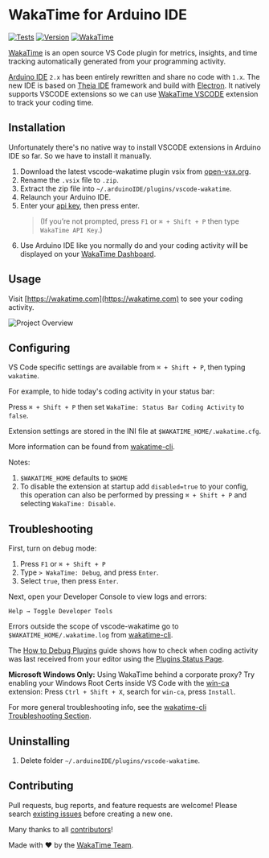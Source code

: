 # WakaTime for Arduino IDE

[![Tests](https://img.shields.io/github/actions/workflow/status/wakatime/vscode-wakatime/on_push.yml?branch=master&label=tests)](https://github.com/wakatime/vscode-wakatime/actions)
[![Version](https://img.shields.io/visual-studio-marketplace/v/WakaTime.vscode-wakatime.png?label=Visual%20Studio%20Marketplace)](https://marketplace.visualstudio.com/items?itemName=WakaTime.vscode-wakatime)
[![WakaTime](https://wakatime.com/badge/github/wakatime/vscode-wakatime.png?branch=master)](https://wakatime.com/badge/github/wakatime/vscode-wakatime)

[WakaTime][wakatime] is an open source VS Code plugin for metrics, insights, and time tracking automatically generated from your programming activity.

[Arduino IDE](https://github.com/arduino/arduino-ide) `2.x` has been entirely rewritten and share no code with `1.x`. The new IDE is based on [Theia IDE](https://theia-ide.org/) framework and build with [Electron](https://www.electronjs.org/). It natively supports VSCODE extensions so we can use [WakaTime VSCODE](https://github.com/wakatime/vscode-wakatime) extension to track your coding time.

## Installation

Unfortunately there's no native way to install VSCODE extensions in Arduino IDE so far. So we have to install it manually.

1. Download the latest vscode-wakatime plugin vsix from [open-vsx.org](https://open-vsx.org/extension/WakaTime/vscode-wakatime).
2. Rename the `.vsix` file to `.zip`.
3. Extract the zip file into `~/.arduinoIDE/plugins/vscode-wakatime`.
4. Relaunch your Arduino IDE.
5. Enter your [api key](https://wakatime.com/api-key), then press enter.
    > (If you’re not prompted, press `F1` or `⌘ + Shift + P` then type `WakaTime API Key`.)
6. Use Arduino IDE like you normally do and your coding activity will be displayed on your [WakaTime Dashboard](https://wakatime.com/).

## Usage

Visit [https://wakatime.com](https://wakatime.com) to see your coding activity.

![Project Overview](https://wakatime.com/static/img/ScreenShots/Screen-Shot-2016-03-21.png)

## Configuring

VS Code specific settings are available from `⌘ + Shift + P`, then typing `wakatime`.

For example, to hide today's coding activity in your status bar:

Press `⌘ + Shift + P` then set `WakaTime: Status Bar Coding Activity` to `false`.

Extension settings are stored in the INI file at `$WAKATIME_HOME/.wakatime.cfg`.

More information can be found from [wakatime-cli][wakatime-cli configs].

Notes:

1. `$WAKATIME_HOME` defaults to `$HOME`
1. To disable the extension at startup add `disabled=true` to your config, this operation can also be performed by pressing `⌘ + Shift + P` and selecting `WakaTime: Disable`.

## Troubleshooting

First, turn on debug mode:

1. Press `F1` or `⌘ + Shift + P`
2. Type `> WakaTime: Debug`, and press `Enter`.
3. Select `true`, then press `Enter`.

Next, open your Developer Console to view logs and errors:

`Help → Toggle Developer Tools`

Errors outside the scope of vscode-wakatime go to `$WAKATIME_HOME/.wakatime.log` from [wakatime-cli][wakatime-cli help].

The [How to Debug Plugins][how to debug] guide shows how to check when coding activity was last received from your editor using the [Plugins Status Page][plugins status page].

**Microsoft Windows Only:** Using WakaTime behind a corporate proxy? Try enabling your Windows Root Certs inside VS Code with the [win-ca][winca] extension:
Press `Ctrl + Shift + X`, search for `win-ca`, press `Install`.

For more general troubleshooting info, see the [wakatime-cli Troubleshooting Section][wakatime-cli help].

## Uninstalling

1. Delete folder `~/.arduinoIDE/plugins/vscode-wakatime`.

## Contributing

Pull requests, bug reports, and feature requests are welcome!
Please search [existing issues][issues] before creating a new one.

Many thanks to all [contributors](AUTHORS)!

Made with :heart: by the [WakaTime Team][about].

[wakatime]: https://wakatime.com/vs-code
[wakatime-cli help]: https://github.com/wakatime/wakatime-cli/blob/develop/TROUBLESHOOTING.md
[wakatime-cli configs]: https://github.com/wakatime/wakatime-cli/blob/develop/USAGE.md
[how to debug]: https://wakatime.com/faq#debug-plugins
[plugins status page]: https://wakatime.com/plugin-status
[winca]: https://github.com/ukoloff/win-ca/tree/master/vscode
[issues]: https://github.com/wakatime/vscode-wakatime/issues
[about]: https://wakatime.com/about